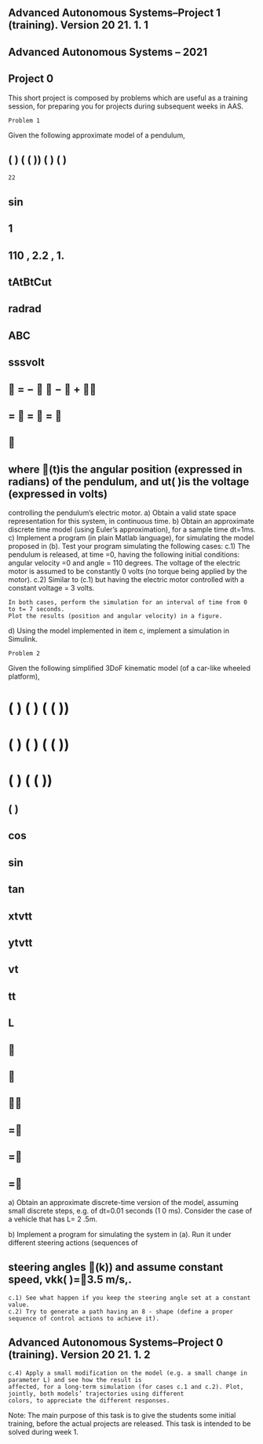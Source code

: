 ## Advanced Autonomous Systems–Project 1 (training). Version 20 21. 1. 1

## Advanced Autonomous Systems – 2021

## Project 0

This short project is composed by problems which are useful as a training session, for preparing you for projects during
subsequent weeks in AAS.

```
Problem 1
```
Given the following approximate model of a pendulum,

## ( ) ( ( )) ( ) ( )

```
22
```
## sin

## 1

## 110 , 2.2 , 1.

## tAtBtCut

## radrad

## ABC

## sssvolt

##  = −   −  + 

## =  =  = 

## 

## where (t)is the angular position (expressed in radians) of the pendulum, and ut( )is the voltage (expressed in volts)

controlling the pendulum’s electric motor.
a) Obtain a valid state space representation for this system, in continuous time.
b) Obtain an approximate discrete time model (using Euler’s approximation), for a sample time dt=1ms.
c) Implement a program (in plain Matlab language), for simulating the model proposed in (b).
Test your program simulating the following cases:
c.1) The pendulum is released, at time =0, having the following initial conditions: angular velocity =0 and angle =
110 degrees. The voltage of the electric motor is assumed to be constantly 0 volts (no torque being applied by the
motor).
c.2) Similar to (c.1) but having the electric motor controlled with a constant voltage = 3 volts.

```
In both cases, perform the simulation for an interval of time from 0 to t= 7 seconds.
Plot the results (position and angular velocity) in a figure.
```
d) Using the model implemented in item c, implement a simulation in Simulink.

```
Problem 2
```
Given the following simplified 3DoF kinematic model (of a car-like wheeled platform),

# ( ) ( ) ( ( ))

# ( ) ( ) ( ( ))

# ( ) ( ( ))

## ( )

## cos

## sin

## tan

## xtvtt

## ytvtt

## vt

## tt

## L

## 

## 

## 

## =

## =

## =

a) Obtain an approximate discrete-time version of the model, assuming small discrete steps, e.g. of dt=0.01 seconds
(1 0 ms). Consider the case of a vehicle that has L= 2 .5m.

b) Implement a program for simulating the system in (a). Run it under different steering actions (sequences of

## steering angles (k)) and assume constant speed, vkk( )=3.5 m/s,.

```
c.1) See what happen if you keep the steering angle set at a constant value.
c.2) Try to generate a path having an 8 - shape (define a proper sequence of control actions to achieve it).
```

## Advanced Autonomous Systems–Project 0 (training). Version 20 21. 1. 2

```
c.4) Apply a small modification on the model (e.g. a small change in parameter L) and see how the result is
affected, for a long-term simulation (for cases c.1 and c.2). Plot, jointly, both models’ trajectories using different
colors, to appreciate the different responses.
```
Note: The main purpose of this task is to give the students some initial training, before the actual projects are released.
This task is intended to be solved during week 1.



